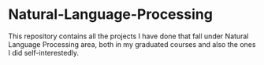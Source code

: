 # Natural-Language-Processing
This repository contains all the projects I have done that fall under Natural Language Processing area, both in my graduated courses and also the ones I did self-interestedly.

